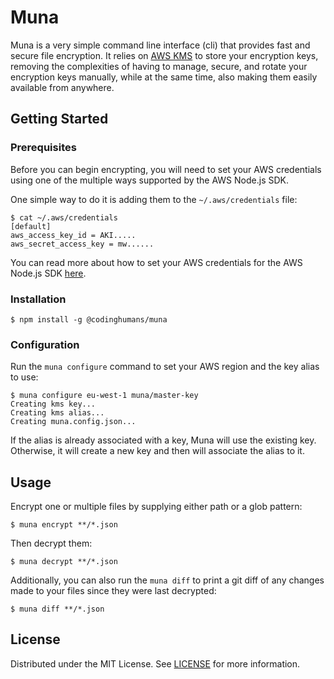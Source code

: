 
# Muna

Muna is a very simple command line interface (cli) that provides fast and secure file encryption. It relies on [AWS KMS](https://aws.amazon.com/en/kms) to store your encryption keys, removing the complexities of having to manage, secure, and rotate your encryption keys manually, while at the same time, also making them easily available from anywhere.

## Getting Started

### Prerequisites

Before you can begin encrypting, you will need to set your AWS credentials using one of the multiple ways supported by the AWS Node.js SDK.

One simple way to do it is adding them to the `~/.aws/credentials` file:

```
$ cat ~/.aws/credentials
[default]
aws_access_key_id = AKI.....
aws_secret_access_key = mw......
```

You can read more about how to set your AWS credentials for the AWS Node.js SDK [here](https://docs.aws.amazon.com/sdk-for-javascript/v2/developer-guide/setting-credentials-node.html).

### Installation

```
$ npm install -g @codinghumans/muna
```

### Configuration

Run the `muna configure` command to set your AWS region and the key alias to use:

```
$ muna configure eu-west-1 muna/master-key
Creating kms key...
Creating kms alias...
Creating muna.config.json...
```
If the alias is already associated with a key, Muna will use the existing key. Otherwise, it will create a new key and then will associate the alias to it.

## Usage

Encrypt one or multiple files by supplying either path or a glob pattern:

```
$ muna encrypt **/*.json
```

Then decrypt them:

```
$ muna decrypt **/*.json
```

Additionally, you can also run the `muna diff` to print a git diff of any changes made to your files since they were last decrypted:

```
$ muna diff **/*.json
```

## License

Distributed under the MIT License. See [LICENSE](LICENSE) for more information.







